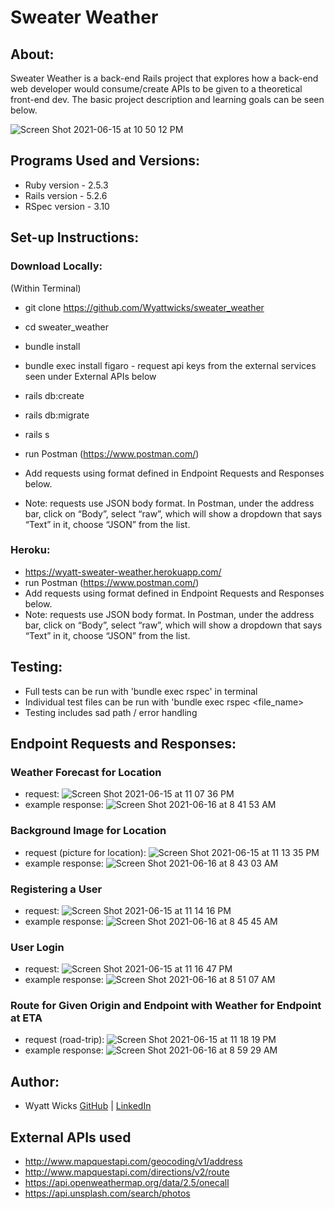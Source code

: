 # Sweater Weather

## About: 
Sweater Weather is a back-end Rails project that explores how a back-end web developer would consume/create APIs to be given to a theoretical front-end dev. The basic project description and learning goals can be seen below. 

![Screen Shot 2021-06-15 at 10 50 12 PM](https://user-images.githubusercontent.com/74991865/122160240-d2799b80-ce2c-11eb-8ca3-a7004e47b9e1.png)

## Programs Used and Versions: 
  - Ruby version - 2.5.3
  - Rails version - 5.2.6
  - RSpec version - 3.10

## Set-up Instructions:
### Download Locally: 
  (Within Terminal)
   - git clone https://github.com/Wyattwicks/sweater_weather
   - cd sweater_weather
   - bundle install
   - bundle exec install figaro
    - request api keys from the external services seen under External APIs below
    
   - rails db:create
   - rails db:migrate
   - rails s 
   - run Postman (https://www.postman.com/)
 - Add requests using format defined in Endpoint Requests and Responses below.
 - Note: requests use JSON body format. In Postman, under the address bar, click on “Body”, select “raw”, which will show a dropdown that says “Text” in it, choose “JSON” from the list.
 
### Heroku:
 - https://wyatt-sweater-weather.herokuapp.com/
 - run Postman (https://www.postman.com/)
 - Add requests using format defined in Endpoint Requests and Responses below.
 - Note: requests use JSON body format. In Postman, under the address bar, click on “Body”, select “raw”, which will show a dropdown that says “Text” in it, choose “JSON” from the list.
  
 ## Testing:
  - Full tests can be run with 'bundle exec rspec' in terminal
  - Individual test files can be run with 'bundle exec rspec <file_name>
  - Testing includes sad path / error handling
  
## Endpoint Requests and Responses: 
### Weather Forecast for Location
  - request: ![Screen Shot 2021-06-15 at 11 07 36 PM](https://user-images.githubusercontent.com/74991865/122161199-87608800-ce2e-11eb-8980-be84fb75a04c.png)
  - example response: ![Screen Shot 2021-06-16 at 8 41 53 AM](https://user-images.githubusercontent.com/74991865/122240096-ba326c80-ce7e-11eb-8be3-89021869d99c.png)
### Background Image for Location
  - request (picture for location): ![Screen Shot 2021-06-15 at 11 13 35 PM](https://user-images.githubusercontent.com/74991865/122161670-56348780-ce2f-11eb-9086-d5e67e3fe2c0.png)
  - example response: ![Screen Shot 2021-06-16 at 8 43 03 AM](https://user-images.githubusercontent.com/74991865/122240290-e3eb9380-ce7e-11eb-944f-0bcd56877642.png)
### Registering a User
  - request: ![Screen Shot 2021-06-15 at 11 14 16 PM](https://user-images.githubusercontent.com/74991865/122161751-7d8b5480-ce2f-11eb-95a6-df98dbc517d8.png)
  - example response: ![Screen Shot 2021-06-16 at 8 45 45 AM](https://user-images.githubusercontent.com/74991865/122240843-4f356580-ce7f-11eb-8296-d1c028466841.png)
### User Login
  - request: ![Screen Shot 2021-06-15 at 11 16 47 PM](https://user-images.githubusercontent.com/74991865/122161896-cf33df00-ce2f-11eb-99f0-922ef9584661.png)
  - example response: ![Screen Shot 2021-06-16 at 8 51 07 AM](https://user-images.githubusercontent.com/74991865/122241746-07630e00-ce80-11eb-9e9a-d57b14bed8cd.png)
### Route for Given Origin and Endpoint with Weather for Endpoint at ETA
  - request (road-trip): ![Screen Shot 2021-06-15 at 11 18 19 PM](https://user-images.githubusercontent.com/74991865/122161993-00141400-ce30-11eb-9241-30ad051c6d1c.png)
  - example response: ![Screen Shot 2021-06-16 at 8 59 29 AM](https://user-images.githubusercontent.com/74991865/122243253-35951d80-ce81-11eb-9441-18767386aabc.png)

## Author:
* Wyatt Wicks [GitHub](https://github.com/Wyattwicks) | [LinkedIn](https://www.linkedin.com/in/wyattwicks/)


## External APIs used
  - http://www.mapquestapi.com/geocoding/v1/address
  - http://www.mapquestapi.com/directions/v2/route
  - https://api.openweathermap.org/data/2.5/onecall
  - https://api.unsplash.com/search/photos
